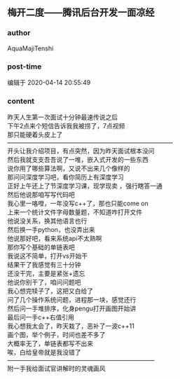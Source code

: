 ## 梅开二度——腾讯后台开发一面凉经
### author 
AquaMajiTenshi
### post-time 

编辑于  2020-04-14 20:55:49
### content 
<div class="post-topic-des nc-post-content">
 <div>
  昨天人生第一次面试十分钟最速传说之后
 </div>
 <div>
  下午2点来个短信告诉我我被捞了，7点视频
 </div>
 <div>
  那只能硬着头皮上了
 </div>
 <div>
  ———————————————————————————
 </div>
 <div>
  开头让我介绍项目，有点突然，因为昨天面试根本没问
 </div>
 <div>
  然后我就支支吾吾说了一堆，嵌入式开发的一些东西
 </div>
 <div>
  说你用了哪些算法啊，又说不出来几个像样的
 </div>
 <div>
  那问问深度学习吧，看你简历上有深度学习
 </div>
 <div>
  <span>
   正好上午还上了节深度学习课，现学现卖
  </span>
  ，强行瞎答一通
 </div>
 <div>
  然后他说那咱写写代码吧
 </div>
 <div>
  我心里一咯噔，一年没写c++了，那也只能come on
 </div>
 <div>
  上来一个统计文件字母数量题，不知道咋打开文件
 </div>
 <div>
  他说没关系，换其他语言也行
 </div>
 <div>
  然后换一手python，也没弄出来
 </div>
 <div>
  他说那好吧，看来系统api不太熟啊
 </div>
 <div>
  那你写个基础的单链表吧
 </div>
 <div>
  我说这不简单，打开vs开始干
 </div>
 <div>
  结果干了我感觉有三十分钟
 </div>
 <div>
  还没干完，主要是紧张+遗忘
 </div>
 <div>
  他说你别干了，咱问问题吧
 </div>
 <div>
  我心想完犊子了，这把又白给了
 </div>
 <div>
  问了几个操作系统问题，进程那一块，感觉还行
 </div>
 <div>
  然后问一手堆排序，化身pengu打开画图开始讲
 </div>
 <div>
  最后问一手c++右值引用
 </div>
 <div>
  我心想我太会了，昨天栽了，恶补了一波c++11
 </div>
 <div>
  画个图，举个例子，时间也差不多了
 </div>
 <div>
  大概率无了，单链表都写不出来
 </div>
 <div>
  唉，白给皇帝就是我没错了
 </div>
 <div>
  ————————————————————————
 </div>
 <div>
  附一手我给面试官讲解时的灵魂画风
 </div>
 <div>
  <img alt="" src="https://uploadfiles.nowcoder.com/images/20200414/54630807_1586868925546_12C9DA04573E59F26E0EF143A1584639"/>
  <br/>
 </div>
 <div>
  <br/>
 </div>
 <div>
  <br/>
 </div>
 <div>
  <br/>
 </div>
 <div>
  <br/>
 </div>
</div>
